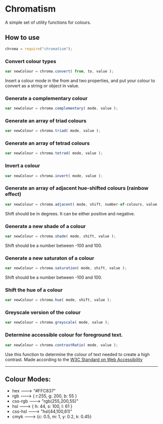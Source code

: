 # Chromatism
A simple set of utility functions for colours.

## How to use

```javascript
chroma = require("chromatism");
```

### Convert colour types
```javascript
var newColour = chroma.convert( from, to, value );
```

Insert a colour mode in the from and two properties, and put your colour to convert as a string or object in value.

### Generate a complementary colour
```javascript
var newColour = chroma.complementary( mode, value );
```

### Generate an array of triad colours
```javascript
var newColour = chroma.triad( mode, value );
```

### Generate an array of tetrad colours
```javascript
var newColour = chroma.tetrad( mode, value );
```

### Invert a colour
```javascript
var newColour = chroma.invert( mode, value );
```

### Generate an array of adjacent hue-shifted colours (rainbow effect) 
```javascript
var newColour = chroma.adjacent( mode, shift, number-of-colours, value );
```

Shift should be in degrees. It can be either positive and negative.

### Generate a new shade of a colour
```javascript
var newColour = chroma.shade( mode, shift, value );
```

Shift should be a number between -100 and 100.

### Generate a new saturaton of a colour
```javascript
var newColour = chroma.saturation( mode, shift, value );
```

Shift should be a number between -100 and 100.

### Shift the hue of a colour
```javascript
var newColour = chroma.hue( mode, shift, value );
```

### Greyscale version of the colour
```javascript
var newColour = chroma.greyscale( mode, value );
```

### Determine accessible colour for foreground text.
```javascript
var newColour = chroma.contrastRatio( mode, value );
```

Use this function to determine the colour of text needed to create a high contrast. Made according to the [W3C Standard on Web Accessibility](http://www.w3.org/TR/UNDERSTANDING-WCAG20/visual-audio-contrast-contrast.html)

----------------

## Colour Modes:
- hex     ---> "#FFC837"
- rgb     ---> { r:255, g: 200, b: 55 }
- css-rgb ---> "rgb(255,200,55)"
- hsl     ---> { h: 44, s: 100, l: 61 }
- css-hsl ---> "hsl(44,100,61)"
- cmyk    ---> {c: 0.5, m: 1, y: 0.2, k: 0.45}
